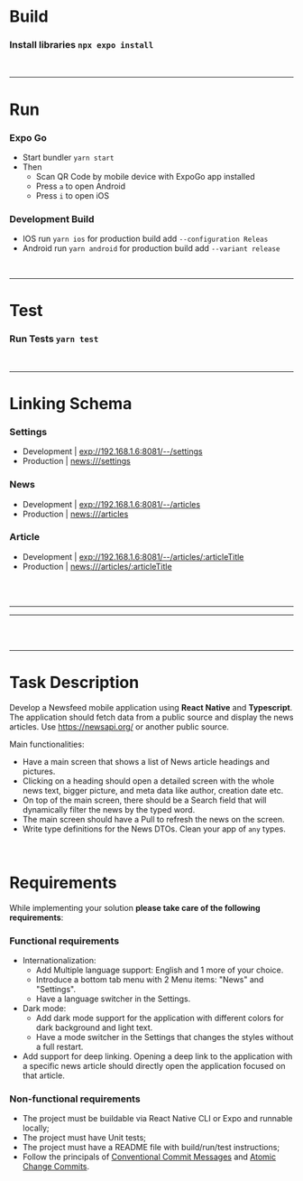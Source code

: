 # Build

### Install libraries `npx expo install`

<br />

---

# Run

### Expo Go

- Start bundler `yarn start`
- Then
  - Scan QR Code by mobile device with ExpoGo app installed
  - Press `a` to open Android
  - Press `i` to open iOS

### Development Build

- IOS run `yarn ios` for production build add `--configuration Releas`
- Android run `yarn android` for production build add `--variant release`

<br />

---

# Test

### Run Tests `yarn test`

<br />

---

# Linking Schema

### Settings

- Development | [exp://192.168.1.6:8081/--/settings](exp://192.168.1.6:8081/--/settings)
- Production | [news:///settings](exp://192.168.1.6:8081/--/settings)

### News

- Development | [exp://192.168.1.6:8081/--/articles](exp://192.168.1.6:8081/--/articles)
- Production | [news:///articles](exp://192.168.1.6:8081/--/articles)

### Article

- Development | [exp://192.168.1.6:8081/--/articles/:articleTitle](exp://192.168.1.6:8081/--/articles/:articleTitle)
- Production | [news:///articles/:articleTitle](exp://192.168.1.6:8081/--/articles/:articleTitle)

<br />
<br />

---
---

<br />
<br />

---

# Task Description

Develop a Newsfeed mobile application using **React Native** and **Typescript**.
The application should fetch data from a public source and display the news articles. Use <https://newsapi.org/> or another public source.

Main functionalities:

- Have a main screen that shows a list of News article headings and pictures.
- Clicking on a heading should open a detailed screen with the whole news text, bigger picture, and meta data like author, creation date etc.
- On top of the main screen, there should be a Search field that will dynamically filter the news by the typed word.
- The main screen should have a Pull to refresh the news on the screen.
- Write type definitions for the News DTOs. Clean your app of `any` types.

<br />

# Requirements

While implementing your solution **please take care of the following requirements**:

### Functional requirements

- Internationalization:
  - Add Multiple language support: English and 1 more of your choice.
  - Introduce a bottom tab menu with 2 Menu items: "News" and "Settings".
  - Have a language switcher in the Settings.
- Dark mode:
  - Add dark mode support for the application with different colors for dark background and light text.
  - Have a mode switcher in the Settings that changes the styles without a full restart.
- Add support for deep linking. Opening a deep link to the application with a specific news article should directly open the application focused on that article.

### Non-functional requirements

- The project must be buildable via React Native CLI or Expo and runnable locally;
- The project must have Unit tests;
- The project must have a README file with build/run/test instructions;
- Follow the principals of [Conventional Commit Messages](https://www.conventionalcommits.org) and [Atomic Change Commits](https://dev.to/samuelfaure/how-atomic-git-commits-dramatically-increased-my-productivity-and-will-increase-yours-too-4a84).

